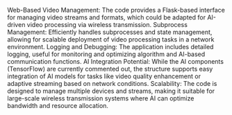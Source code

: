 Web-Based Video Management: The code provides a Flask-based interface for managing video streams and formats, which could be adapted for AI-driven video processing via wireless transmission.
Subprocess Management: Efficiently handles subprocesses and state management, allowing for scalable deployment of video processing tasks in a network environment.
Logging and Debugging: The application includes detailed logging, useful for monitoring and optimizing algorithm and AI-based communication functions.
AI Integration Potential: While the AI components (TensorFlow) are currently commented out, the structure supports easy integration of AI models for tasks like video quality enhancement or adaptive streaming based on network conditions.
Scalability: The code is designed to manage multiple devices and streams, making it suitable for large-scale wireless transmission systems where AI can optimize bandwidth and resource allocation.
